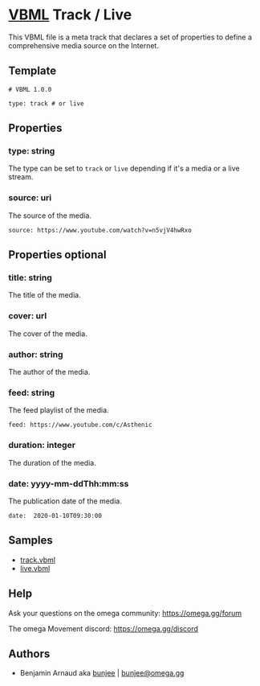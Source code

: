 # [VBML](../README.md) Track / Live

This VBML file is a meta track that declares a set of properties to define a comprehensive media
source on the Internet.

## Template

```
# VBML 1.0.0

type: track # or live
```

## Properties

### type: string

The type can be set to `track` or `live` depending if it's a media or a live stream.

### source: uri

The source of the media.
```
source: https://www.youtube.com/watch?v=n5vjV4hwRxo
```

## Properties optional

### title: string

The title of the media.

### cover: url

The cover of the media.

### author: string

The author of the media.

### feed: string

The feed playlist of the media.
```
feed: https://www.youtube.com/c/Asthenic
```

### duration: integer

The duration of the media.

### date: yyyy-mm-ddThh:mm:ss

The publication date of the media.
```
date:  2020-01-10T09:30:00
```

## Samples

- [track.vbml](../samples/track.vbml)
- [live.vbml](../samples/live.vbml)

## Help

Ask your questions on the omega community: https://omega.gg/forum

The omega Movement discord: https://omega.gg/discord

## Authors

- Benjamin Arnaud aka [bunjee](http://bunjee.me) | <bunjee@omega.gg>
